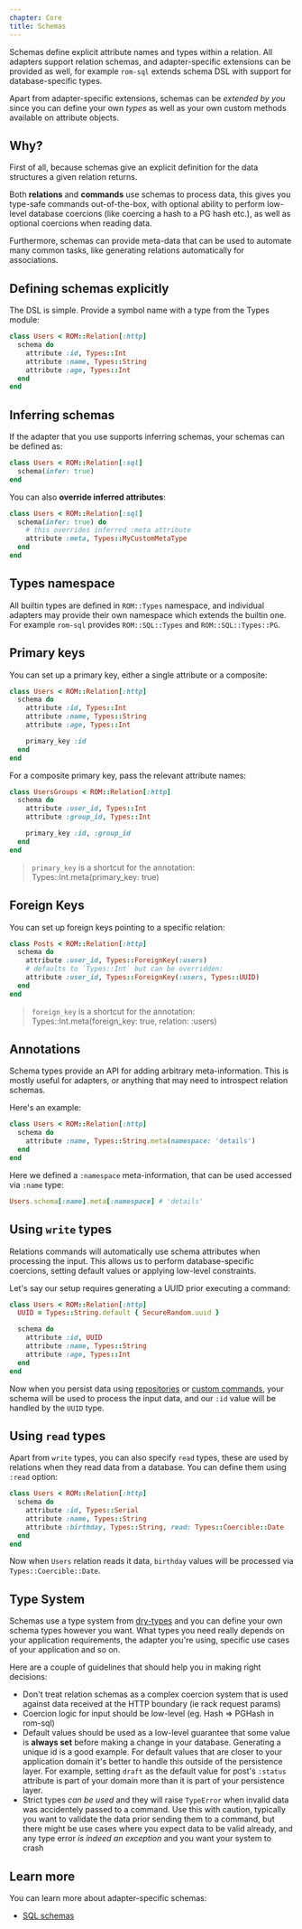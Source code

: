 ```yaml
---
chapter: Core
title: Schemas
---
```


Schemas define explicit attribute names and types within a relation. All adapters
support relation schemas, and adapter-specific extensions can be provided as well,
for example `rom-sql` extends schema DSL with support for database-specific types.

Apart from adapter-specific extensions, schemas can be *extended by you* since
you can define your own *types* as well as your own custom methods available on
attribute objects.

## Why?

First of all, because schemas give an explicit definition for the data structures
a given relation returns.

Both **relations** and **commands** use schemas to process data, this gives
you type-safe commands out-of-the-box, with optional ability to perform low-level
database coercions (like coercing a hash to a PG hash etc.), as well as optional
coercions when reading data.

Furthermore, schemas can provide meta-data that can be used to automate many common
tasks, like generating relations automatically for associations.

## Defining schemas explicitly

The DSL is simple. Provide a symbol name with a type from the Types module:

``` ruby
class Users < ROM::Relation[:http]
  schema do
    attribute :id, Types::Int
    attribute :name, Types::String
    attribute :age, Types::Int
  end
end
```

## Inferring schemas

If the adapter that you use supports inferring schemas, your schemas can be defined as:

``` ruby
class Users < ROM::Relation[:sql]
  schema(infer: true)
end
```

You can also **override inferred attributes**:

``` ruby
class Users < ROM::Relation[:sql]
  schema(infer: true) do
    # this overrides inferred :meta attribute
    attribute :meta, Types::MyCustomMetaType
  end
end
```

## Types namespace

All builtin types are defined in `ROM::Types` namespace, and individual adapters
may provide their own namespace which extends the builtin one. For example `rom-sql`
provides `ROM::SQL::Types` and `ROM::SQL::Types::PG`.

## Primary keys

You can set up a primary key, either a single attribute or a composite:

``` ruby
class Users < ROM::Relation[:http]
  schema do
    attribute :id, Types::Int
    attribute :name, Types::String
    attribute :age, Types::Int

    primary_key :id
  end
end
```

For a composite primary key, pass the relevant attribute names:

``` ruby
class UsersGroups < ROM::Relation[:http]
  schema do
    attribute :user_id, Types::Int
    attribute :group_id, Types::Int

    primary_key :id, :group_id
  end
end
```

> `primary_key` is a shortcut for the annotation: Types::Int.meta(primary_key: true)

## Foreign Keys

You can set up foreign keys pointing to a specific relation:

``` ruby
class Posts < ROM::Relation[:http]
  schema do
    attribute :user_id, Types::ForeignKey(:users)
    # defaults to `Types::Int` but can be overridden:
    attribute :user_id, Types::ForeignKey(:users, Types::UUID)
  end
end
```

> `foreign_key` is a shortcut for the annotation: Types::Int.meta(foreign_key: true, relation: :users)

## Annotations

Schema types provide an API for adding arbitrary meta-information. This is mostly
useful for adapters, or anything that may need to introspect relation schemas.

Here's an example:

``` ruby
class Users < ROM::Relation[:http]
  schema do
    attribute :name, Types::String.meta(namespace: 'details')
  end
end
```

Here we defined a `:namespace` meta-information, that can be used accessed via
`:name` type:

``` ruby
Users.schema[:name].meta[:namespace] # 'details'
```

## Using `write` types

Relations commands will automatically use schema attributes when processing the input.
This allows us to perform database-specific coercions, setting default values or applying
low-level constraints.

Let's say our setup requires generating a UUID prior executing a command:

``` ruby
class Users < ROM::Relation[:http]
  UUID = Types::String.default { SecureRandom.uuid }

  schema do
    attribute :id, UUID
    attribute :name, Types::String
    attribute :age, Types::Int
  end
end
```

Now when you persist data using [repositories](/%{version}/learn/repositories) or
[custom commands](/%{version}/learn/advanced/custom-commands), your schema will be used
to process the input data, and our `:id` value will be handled by the `UUID` type.

## Using `read` types

Apart from `write` types, you can also specify `read` types, these are used by relations
when they read data from a database. You can define them using `:read` option:

``` ruby
class Users < ROM::Relation[:http]
  schema do
    attribute :id, Types::Serial
    attribute :name, Types::String
    attribute :birthday, Types::String, read: Types::Coercible::Date
  end
end
```

Now when `Users` relation reads it data, `birthday` values will be processed via `Types::Coercible::Date`.

## Type System

Schemas use a type system from [dry-types](http://dry-rb.org/gems/dry-types) and
you can define your own schema types however you want. What types you need really
depends on your application requirements, the adapter you're using, specific use cases
of your application and so on.

Here are a couple of guidelines that should help you in making right decisions:

* Don't treat relation schemas as a complex coercion system that is used against
  data received at the HTTP boundary (ie rack request params)
* Coercion logic for input should be low-level (eg. Hash => PGHash in rom-sql)
* Default values should be used as a low-level guarantee that some value is
  **always set** before making a change in your database. Generating a unique id
  is a good example. For default values that are closer to your application domain
  it's better to handle this outside of the persistence layer. For example, setting
  `draft` as the default value for post's `:status` attribute is part of your domain
  more than it is part of your persistence layer.
* Strict types *can be used* and they will raise `TypeError` when invalid data
  was accidentely passed to a command. Use this with caution, typically you want
  to validate the data prior sending them to a command, but there might be use cases
  where you expect data to be valid already, and any type error *is indeed an exception*
  and you want your system to crash

## Learn more

You can learn more about adapter-specific schemas:

- [SQL schemas](/%{version}/learn/sql/schemas)
